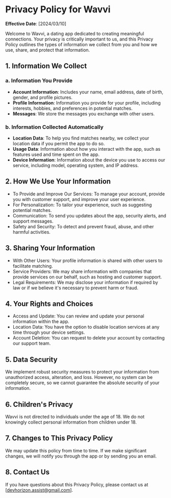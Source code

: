 # Privacy Policy for Wavvi

**Effective Date**: [2024/03/10]

Welcome to Wavvi, a dating app dedicated to creating meaningful connections. Your privacy is critically important to us, and this Privacy Policy outlines the types of information we collect from you and how we use, share, and protect that information.

## 1. Information We Collect

### a. Information You Provide

- **Account Information**: Includes your name, email address, date of birth, gender, and profile pictures.
- **Profile Information**: Information you provide for your profile, including interests, hobbies, and preferences in potential matches.
- **Messages**: We store the messages you exchange with other users.

### b. Information Collected Automatically

- **Location Data**: To help you find matches nearby, we collect your location data if you permit the app to do so.
- **Usage Data**: Information about how you interact with the app, such as features used and time spent on the app.
- **Device Information**: Information about the device you use to access our service, including model, operating system, and IP address.

## 2. How We Use Your Information

- To Provide and Improve Our Services: To manage your account, provide you with customer support, and improve your user experience.
- For Personalization: To tailor your experience, such as suggesting potential matches.
- Communication: To send you updates about the app, security alerts, and support messages.
- Safety and Security: To detect and prevent fraud, abuse, and other harmful activities.

## 3. Sharing Your Information

- With Other Users: Your profile information is shared with other users to facilitate matching.
- Service Providers: We may share information with companies that provide services on our behalf, such as hosting and customer support.
- Legal Requirements: We may disclose your information if required by law or if we believe it's necessary to prevent harm or fraud.

## 4. Your Rights and Choices

- Access and Update: You can review and update your personal information within the app.
- Location Data: You have the option to disable location services at any time through your device settings.
- Account Deletion: You can request to delete your account by contacting our support team.

## 5. Data Security

We implement robust security measures to protect your information from unauthorized access, alteration, and loss. However, no system can be completely secure, so we cannot guarantee the absolute security of your information.

## 6. Children's Privacy

Wavvi is not directed to individuals under the age of 18. We do not knowingly collect personal information from children under 18.

## 7. Changes to This Privacy Policy

We may update this policy from time to time. If we make significant changes, we will notify you through the app or by sending you an email.

## 8. Contact Us

If you have questions about this Privacy Policy, please contact us at [devhorizon.assist@gmail.com].
